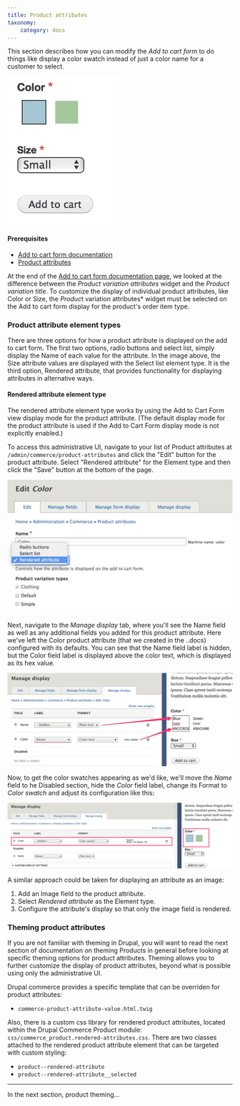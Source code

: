 ```yaml
---
title: Product attributes
taxonomy:
    category: docs
---
```


This section describes how you can modify the *Add to cart form* to do things like display a color swatch instead of just a color name for a customer to select.

![Add to cart form](../../images/add-to-cart-ui.jpg)

#### Prerequisites
- [Add to cart form documentation](../02.add-to-cart-form)
- [Product attributes](../../03.products/01.product-attributes)

At the end of the [Add to cart form documentation page](../02.add-to-cart-form), we looked at the difference between the *Product variation attributes* widget and the *Product variation title*. To customize the display of individual product attributes, like Color or Size, the *Produc*t variation attributes* widget must be selected on the Add to cart form display for the product's order item type.

### Product attribute element types

There are three options for how a product attribute is displayed on the add to cart form. The first two options, radio buttons and select list, simply display the Name of each value for the attribute. In the image above, the Size attribute values are displayed with the Select list element type. It is the third option, Rendered attribute, that provides functionality for displaying attributes in alternative ways.

#### Rendered attribute element type
The rendered attribute element type works by using the Add to Cart Form view display mode for the product attribute. (The default display mode for the product attribute is used if the Add to Cart Form display mode is not explicitly enabled.)

To access this administrative UI, navigate to your list of Product attributes at `/admin/commerce/product-attributes` and click the "Edit" button for the product attribute. Select "Rendered attribute" for the Element type and then click the "Save" button at the bottom of the page.

![Select rendered attributes element type](../../images/product-attributes-ui-1.jpg)

Next, navigate to the *Manage display* tab, where you'll see the Name field as well as any additional fields you added for this product attribute. Here we've left the Color product attribute (that we created in the ..docs) configured with its defaults. You can see that the Name field label is hidden, but the Color field label is displayed above the color text, which is displayed as its hex value.

![Color attribute manage display ui](../../images/product-attributes-ui-2.jpg)

Now, to get the color swatches appearing as we'd like, we'll move the *Name* field to he Disabled section, hide the *Color* field label, change its Format to *Color swatch* and adjust its configuration like this:

![Color attribute manage display ui](../../images/product-attributes-ui-3.jpg)

A similar approach could be taken for displaying an attribute as an image:
1. Add an Image field to the product attribute.
2. Select *Rendered attribute* as the Element type.
3. Configure the attribute's display so that only the image field is rendered.

### Theming product attributes
If you are not familiar with theming in Drupal, you will want to read the next section of documentation on theming Products in general before looking at specific theming options for product attributes. Theming allows you to further customize the display of product attributes, beyond what is possible using only the administrative UI.

Drupal commerce provides a specific template that can be overriden for product attributes:
- `commerce-product-attribute-value.html.twig`

Also, there is a custom css library for rendered product attributes, located within the Drupal Commerce Product module: `css/commerce_product.rendered-attributes.css`. There are two classes attached to the rendered product attribute element that can be targeted with custom styling:
- `product--rendered-attribute`
- `product--rendered-attribute__selected`

---
In the next section, product theming...

[Drupal 8: Hooks, Events, and Event Subscribers]: https://www.daggerhart.com/drupal-8-hooks-events-event-subscribers/
[Drupal 8 Event Subscribers - the successor to alter hooks]: https://www.computerminds.co.uk/drupal-code/drupal-8-event-subscribers-successor-alter-hooks
